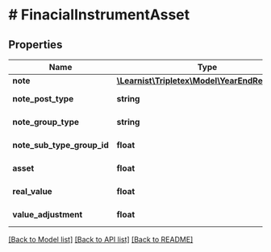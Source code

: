 # # FinacialInstrumentAsset

## Properties

Name | Type | Description | Notes
------------ | ------------- | ------------- | -------------
**note** | [**\Learnist\Tripletex\Model\YearEndReportNote**](YearEndReportNote.md) |  | [optional]
**note_post_type** | **string** |  | [optional] [readonly]
**note_group_type** | **string** |  | [optional] [readonly]
**note_sub_type_group_id** | **float** |  | [optional] [readonly]
**asset** | **float** |  | [optional] [readonly]
**real_value** | **float** |  | [optional] [readonly]
**value_adjustment** | **float** |  | [optional] [readonly]

[[Back to Model list]](../../README.md#models) [[Back to API list]](../../README.md#endpoints) [[Back to README]](../../README.md)
